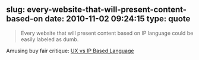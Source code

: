 slug: every-website-that-will-present-content-based-on
date: 2010-11-02 09:24:15
type: quote
---

> Every website that will present content based on IP language could be easily labeled as dumb.

Amusing buy fair critique: [UX vs IP Based Language](http://webreflection.blogspot.com/2010/11/ux-vs-ip-based-language.html)
